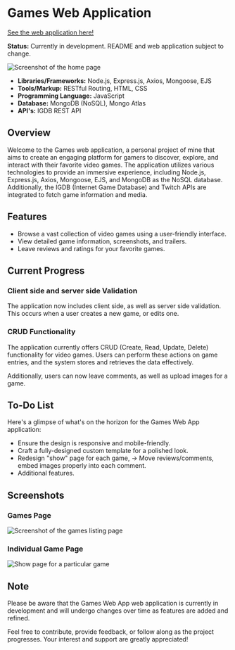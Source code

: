 # Games Web Application

[See the web application here!](https://intense-journey-49547-3965d03e6dee.herokuapp.com/)

**Status:** Currently in development. README and web application subject to change.

![Screenshot of the home page](https://i.ibb.co/x38mNHx/Screenshot-2023-08-23-at-12-10-25-Game-App.png)

- **Libraries/Frameworks:** Node.js, Express.js, Axios, Mongoose, EJS
- **Tools/Markup:** RESTful Routing, HTML, CSS
- **Programming Language:** JavaScript
- **Database:** MongoDB (NoSQL), Mongo Atlas
- **API's:** IGDB REST API

## Overview

Welcome to the Games web application, a personal project of mine that aims to create an engaging platform for gamers to discover, explore, and interact with their favorite video games. The application utilizes various technologies to provide an immersive experience, including Node.js, Express.js, Axios, Mongoose, EJS, and MongoDB as the NoSQL database. Additionally, the IGDB (Internet Game Database) and Twitch APIs are integrated to fetch game information and media.

## Features

- Browse a vast collection of video games using a user-friendly interface.
- View detailed game information, screenshots, and trailers.
- Leave reviews and ratings for your favorite games.

## Current Progress

### Client side and server side Validation

The application now includes client side, as well as server side validation. This occurs when a user creates a new game, or edits one.

### CRUD Functionality

The application currently offers CRUD (Create, Read, Update, Delete) functionality for video games. Users can perform these actions on game entries, and the system stores and retrieves the data effectively.

Additionally, users can now leave comments, as well as upload images for a game.

## To-Do List

Here's a glimpse of what's on the horizon for the Games Web App application:

- Ensure the design is responsive and mobile-friendly.
- Craft a fully-designed custom template for a polished look.
- Redesign "show" page for each game, -> Move reviews/comments, embed images properly into each comment.
- Additional features.

## Screenshots

### Games Page

![Screenshot of the games listing page](https://i.ibb.co/qp6PwN4/Screenshot-2023-08-22-at-18-57-38-Game-App.png)

### Individual Game Page

![Show page for a particular game](https://i.ibb.co/ZgSJk9j/Screenshot-2023-08-22-at-18-58-11-Game-App.png)

## Note

Please be aware that the Games Web App web application is currently in development and will undergo changes over time as features are added and refined.

Feel free to contribute, provide feedback, or follow along as the project progresses. Your interest and support are greatly appreciated!

